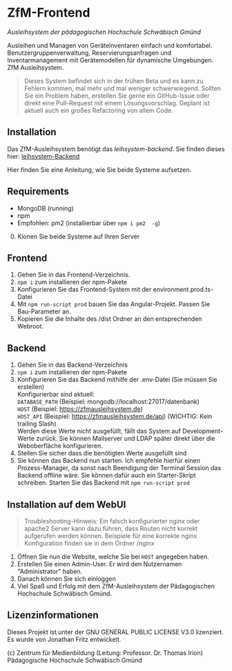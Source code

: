 # ZfM-Frontend
*Ausleihsystem der pädagogischen Hochschule Schwäbisch Gmünd*

Ausleihen und Managen von Geräteinventaren einfach und komfortabel.
Benutzergruppenverwaltung, Reservierungsanfragen und Inventarmanagement mit Gerätemodellen für dynamische Umgebungen.
ZfM Ausleihsystem.

> Dieses System befindet sich in der frühen Beta und es kann zu Fehlern kommen, mal mehr und mal weniger schwerwiegend.
> Sollten Sie ein Problem haben, erstellen Sie gerne ein GitHub-Issue oder direkt eine Pull-Request mit einem Lösungsvorschlag.
> Geplant ist aktuell auch ein großes Refactoring von allem Code.

## Installation

Das ZfM-Ausleihsystem benötigt das *leihsystem-backend*. Sie finden dieses hier:
[leihsystem-Backend](https://github.com/chronikum/backend-leihsystem)

Hier finden Sie eine Anleitung, wie Sie beide Systeme aufsetzen.


## Requirements
- MongoDB (running)  
- npm  
- Empfohlen: pm2 (installierbar über `npm i pm2  -g`)  

0. Klonen Sie beide Systeme auf Ihren Server
## Frontend
1. Gehen Sie in das Frontend-Verzeichnis.
2. ``npm i`` zum installieren der npm-Pakete
3. Konfigurieren Sie das Frontend-System mit der environment.prod.ts-Datei
4. Mit ``npm run-script prod`` bauen Sie das Angular-Projekt. Passen Sie Bau-Parameter an.
5. Kopieren Sie die Inhalte des /dist Ordner an den entsprechenden Webroot.
## Backend
1. Gehen Sie in das Backend-Verzeichnis
2. ``npm i`` zum installieren der npm-Pakete
3. Konfigurieren Sie das Backend mithilfe der .env-Datei (Sie müssen Sie erstellen)  
   Konfigurierbar sind aktuell:  
   ``DATABASE_PATH`` (Beispiel: mongodb://localhost:27017/datenbank)  
   ``HOST`` (Beispiel: https://zfmausleihsystem.de)  
   ``HOST_API`` (Beispiel: https://zfmausleihsystem.de/api) (WICHTIG: Kein trailing Slash)  
   Werden diese Werte nicht ausgefüllt, fällt das System auf Development-Werte zurück.
   Sie können Mailserver und LDAP später direkt über die Weboberfläche konfigurieren.
4. Stellen Sie sicher dass die benötigten Werte ausgefüllt sind
5. Sie können das Backend nun starten. Ich empfehle hierfür einen Prozess-Manager, da sonst nach Beendigung der Terminal Session
   das Backend offline wäre. Sie können dafür auch ein Starter-Skript schreiben.
   Starten Sie das Backend mit `npm run-script prod`


## Installation auf dem WebUI


> Troubleshooting-Hinweis: Ein falsch konfigurierter nginx oder apache2 Server kann dazu führen, dass Routen nicht korrekt aufgerufen werden können.
> Beispiele für eine korrekte nginx Konfiguration finden sie in dem Ordner /nginx

1. Öffnen Sie nun die Website, welche Sie bei ``HOST`` angegeben haben.
2. Erstellen Sie einen Admin-User. Er wird den Nutzernamen "Administrator" haben.
3. Danach können Sie sich einloggen
4. Viel Spaß und Erfolg mit dem ZfM-Ausleihsystem der Pädagogischen Hochschule Schwäbisch Gmünd.

## Lizenzinformationen

Dieses Projekt ist unter der GNU GENERAL PUBLIC LICENSE V3.0 lizenziert.
Es wurde von Jonathan Fritz entwickelt.  

(c) Zentrum für Medienbildung (Leitung: Professor. Dr. Thomas Irion)  
Pädagogische Hochschule Schwäbisch Gmünd  
